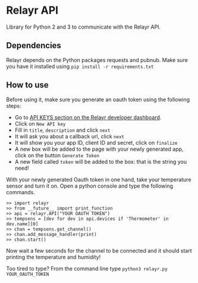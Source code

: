 Relayr API
============

Library for Python 2 and 3 to communicate with the Relayr API. 

Dependencies
------------
Relayr depends on the Python packages requests and pubnub. Make sure you have it installed using `pip install -r requirements.txt`

How to use
----------
Before using it, make sure you generate an oauth token using the following steps:

  * Go to [API KEYS section on the Relayr developer dashboard](https://developer.relayr.io/dashboard/apps/myApps).
  * Click on `New API key`
  * Fill in `title`, `description` and click `next`
  * It will ask you about a callback url, click `next`
  * It will show you your app ID, client ID and secret, click on `finalize`
  * A new box will be added to the page with your newly generated app, click on the button `Generate Token`
  * A new field called `token` will be added to the box: that is the string you need!

With your newly generated Oauth token in one hand, take your temperature sensor and turn it on. Open a python console and type the following commands.


    >> import relayr
    >> from __future__ import print_function
    >> api = relayr.API("YOUR OAUTH TOKEN")
    >> tempsens = [dev for dev in api.devices if 'Thermometer' in dev.name][0]
    >> chan = tempsens.get_channel()
    >> chan.add_message_handler(print)
    >> chan.start()


Now wait a few seconds for the channel to be connected and it should start printing the temperature and humidity! 

Too tired to type? From the command line type `python3 relayr.py YOUR_OAUTH_TOKEN`
